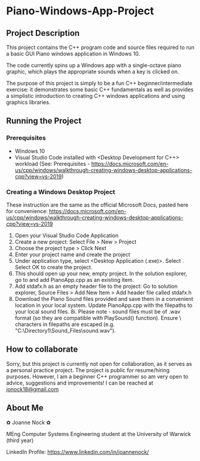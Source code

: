 # Piano-Windows-App-Project

## Project Description 

This project contains the C++ program code and source files required to run a basic GUI Piano windows application in Windows 10. 

The code currently spins up a Windows app with a single-octave piano graphic, which plays the appropriate sounds when a key is clicked on. 

The purpose of this project is simply to be a fun C++ beginner/intermediate exercise: it demonstrates some basic C++ fundamentals  as well as provides a simplistic 
introduction to creating C++ windows applications and using graphics libraries. 

## Running the Project 

### Prerequisites 
- Windows 10 
- Visual Studio Code installed with <Desktop Development for C++> workload (See: Prerequisites - https://docs.microsoft.com/en-us/cpp/windows/walkthrough-creating-windows-desktop-applications-cpp?view=vs-2019) 

### Creating a Windows Desktop Project 

These instruction are the same as the official Microsoft Docs, pasted here for convenience: 
https://docs.microsoft.com/en-us/cpp/windows/walkthrough-creating-windows-desktop-applications-cpp?view=vs-2019

1. Open your Visual Studio Code Application 
2. Create a new project: Select File > New > Project 
3. Choose the <Windows Desktop Wizard> project type > Click Next 
4. Enter your project name and create the project 
5. Under application type, select <Desktop Application (.exe)>. Select <Empty Project>. Select OK to create the project. 
6. This should open up your new, empty project. In the solution explorer, go to <Source Files> and add PianoApp.cpp as an existing item. 
7. Add stdafx.h as an empty header file to the project: Go to solution explorer, Source Files > Add New Item > Add header file called stdafx.h 
8. Download the Piano Sound files provided and save them in a convenient location in your local system. Update PianoApp.cpp with the filepaths to your local sound files. 
8i. Please note - sound files must be of .wav format (so they are compatible with PlaySound() function). Ensure \ characters in filepaths are escaped (e.g. "C:\\Directory1\\Sound_Files\\sound.wav"). 

## How to collaborate 

Sorry, but this project is currently not open for collaboration, as it serves as a personal practice project. The project is public for resume/hiring purposes. 
However, I am a beginner C++ programmer so am very open to advice, suggestions and improvements! I can be reached at jonock18@gmail.com

## About Me 

✿ Joanne Nock ✿

MEng Computer Systems Engineering student at the University of Warwick (third year) 

LinkedIn Profile: https://www.linkedin.com/in/joannenock/

